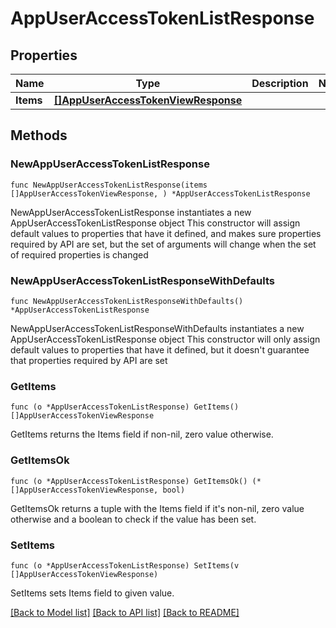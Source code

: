 # AppUserAccessTokenListResponse

## Properties

Name | Type | Description | Notes
------------ | ------------- | ------------- | -------------
**Items** | [**[]AppUserAccessTokenViewResponse**](AppUserAccessTokenViewResponse.md) |  | 

## Methods

### NewAppUserAccessTokenListResponse

`func NewAppUserAccessTokenListResponse(items []AppUserAccessTokenViewResponse, ) *AppUserAccessTokenListResponse`

NewAppUserAccessTokenListResponse instantiates a new AppUserAccessTokenListResponse object
This constructor will assign default values to properties that have it defined,
and makes sure properties required by API are set, but the set of arguments
will change when the set of required properties is changed

### NewAppUserAccessTokenListResponseWithDefaults

`func NewAppUserAccessTokenListResponseWithDefaults() *AppUserAccessTokenListResponse`

NewAppUserAccessTokenListResponseWithDefaults instantiates a new AppUserAccessTokenListResponse object
This constructor will only assign default values to properties that have it defined,
but it doesn't guarantee that properties required by API are set

### GetItems

`func (o *AppUserAccessTokenListResponse) GetItems() []AppUserAccessTokenViewResponse`

GetItems returns the Items field if non-nil, zero value otherwise.

### GetItemsOk

`func (o *AppUserAccessTokenListResponse) GetItemsOk() (*[]AppUserAccessTokenViewResponse, bool)`

GetItemsOk returns a tuple with the Items field if it's non-nil, zero value otherwise
and a boolean to check if the value has been set.

### SetItems

`func (o *AppUserAccessTokenListResponse) SetItems(v []AppUserAccessTokenViewResponse)`

SetItems sets Items field to given value.



[[Back to Model list]](../README.md#documentation-for-models) [[Back to API list]](../README.md#documentation-for-api-endpoints) [[Back to README]](../README.md)


